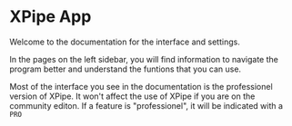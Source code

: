 # XPipe App
Welcome to the documentation for the interface and settings.

In the pages on the left sidebar, you will find information to navigate the program better and understand the funtions that you can use.

Most of the interface you see in the documentation is the professionel version of XPipe. It won't affect the use of XPipe if you are on the community editon. If a feature is "professionel", it will be indicated with a `PRO`